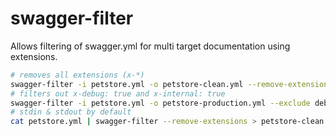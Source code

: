 # swagger-filter
Allows filtering of swagger.yml for multi target documentation using extensions.

```bash
# removes all extensions (x-*)
swagger-filter -i petstore.yml -o petstore-clean.yml --remove-extensions
# filters out x-debug: true and x-internal: true
swagger-filter -i petstore.yml -o petstore-production.yml --exclude debug --exclude internal
# stdin & stdout by default
cat petstore.yml | swagger-filter --remove-extensions > petstore-clean.yml
```
